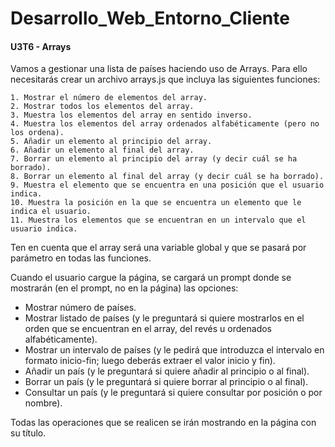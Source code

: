 # Desarrollo_Web_Entorno_Cliente


#### U3T6 - Arrays

Vamos a gestionar una lista de países haciendo uso de Arrays. Para ello necesitarás crear un
archivo arrays.js que incluya las siguientes funciones:

    1. Mostrar el número de elementos del array.
    2. Mostrar todos los elementos del array.
    3. Muestra los elementos del array en sentido inverso.
    4. Muestra los elementos del array ordenados alfabéticamente (pero no los ordena).
    5. Añadir un elemento al principio del array.
    6. Añadir un elemento al final del array.
    7. Borrar un elemento al principio del array (y decir cuál se ha borrado).
    8. Borrar un elemento al final del array (y decir cuál se ha borrado).
    9. Muestra el elemento que se encuentra en una posición que el usuario indica.
    10. Muestra la posición en la que se encuentra un elemento que le indica el usuario.
    11. Muestra los elementos que se encuentran en un intervalo que el usuario indica.

Ten en cuenta que el array será una variable global y que se pasará por parámetro en todas las
funciones.

Cuando el usuario cargue la página, se cargará un prompt donde se mostrarán (en el prompt,
no en la página) las opciones:

* Mostrar número de países.
* Mostrar listado de países (y le preguntará si quiere mostrarlos en el orden que se encuentran en el array, del revés u ordenados alfabéticamente).
* Mostrar un intervalo de países (y le pedirá que introduzca el intervalo en formato inicio-fin; luego deberás extraer el valor inicio y fin).
* Añadir un país (y le preguntará si quiere añadir al principio o al final).
* Borrar un país (y le preguntará si quiere borrar al principio o al final).
* Consultar un país (y le preguntará si quiere consultar por posición o por nombre).

Todas las operaciones que se realicen se irán mostrando en la página con su título.
